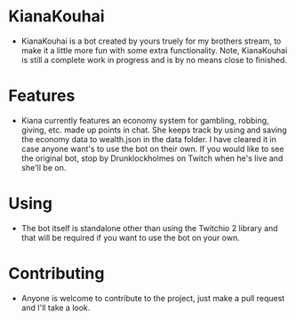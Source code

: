 # KianaKouhai
- KianaKouhai is a bot created by yours truely for my brothers stream, to make it a little more fun with some extra functionality. Note, KianaKouhai is still a complete work in progress and is by no means close to finished.

# Features
- Kiana currently features an economy system for gambling, robbing, giving, etc. made up points in chat. She keeps track by using and saving the economy data to wealth.json in the data folder. I have cleared it in case anyone want's to use the bot on their own. If you would like to see the original bot, stop by Drunklockholmes on Twitch when he's live and she'll be on.

# Using
- The bot itself is standalone other than using the Twitchio 2 library and that will be required if you want to use the bot on your own.

# Contributing
- Anyone is welcome to contribute to the project, just make a pull request and I'll take a look.
